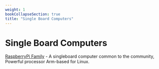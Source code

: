 ```yaml
---
weight: 1
bookCollapseSection: true
title: "Single Board Computers"
---
```


# Single Board Computers

[RaspberryPi Family](/electrical-book/content/sbc/raspberrypi.md) - A singleboard computer common to the community, Powerful processor Arm-based for Linux. 